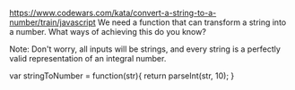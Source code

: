 https://www.codewars.com/kata/convert-a-string-to-a-number/train/javascript
We need a function that can transform a string into a number. What ways of achieving this do you know?

Note: Don't worry, all inputs will be strings, and every string is a perfectly valid representation of an integral number.

var stringToNumber = function(str){
  return parseInt(str, 10);
}
